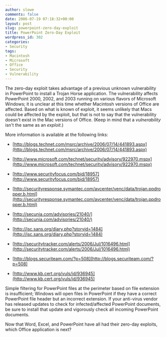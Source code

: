 ```yaml
---
author: slowe
comments: false
date: 2006-07-19 07:18:32+00:00
layout: post
slug: powerpoint-zero-day-exploit
title: PowerPoint Zero-Day Exploit
wordpress_id: 302
categories:
- Security
tags:
- Macintosh
- Microsoft
- Office
- Security
- Vulnerability
---
```


The zero-day exploit takes advantage of a previous unknown vulnerability in PowerPoint to install a Trojan Horse application. The vulnerability affects PowerPoint 2000, 2002, and 2003 running on various flavors of Microsoft Windows; it is unclear at this time whether Macintosh versions of Office are affected. Based on what is known of exploit, it seems unlikely that Macs could be affected by the exploit, but that is not to say that the vulnerability doesn't exist in the Mac versions of Office. (Keep in mind that a _vulnerability_ isn't the same as an _exploit_.)

More information is available at the following links:

* [http://blogs.technet.com/msrc/archive/2006/07/14/441893.aspx](http://blogs.technet.com/msrc/archive/2006/07/14/441893.aspx)

* [http://www.microsoft.com/technet/security/advisory/922970.mspx](http://www.microsoft.com/technet/security/advisory/922970.mspx)

* [http://www.securityfocus.com/bid/18957](http://www.securityfocus.com/bid/18957)

* [http://securityresponse.symantec.com/avcenter/venc/data/trojan.ppdropper.b.html](http://securityresponse.symantec.com/avcenter/venc/data/trojan.ppdropper.b.html)

* [http://secunia.com/advisories/21040/](http://secunia.com/advisories/21040/)

* [http://isc.sans.org/diary.php?storyid=1484](http://isc.sans.org/diary.php?storyid=1484)

* [http://securitytracker.com/alerts/2006/Jul/1016496.html](http://securitytracker.com/alerts/2006/Jul/1016496.html)

* [http://blogs.securiteam.com/?p=508](http://blogs.securiteam.com/?p=508)

* [http://www.kb.cert.org/vuls/id/936945](http://www.kb.cert.org/vuls/id/936945)

Simple filtering for PowerPoint files at the perimeter based on file extension is insufficient; Windows will open files in PowerPoint if they have a correct PowerPoint file header but an incorrect extension. If your anti-virus vendor has released updates to check for infected/affected PowerPoint documents, be sure to install that update and vigorously check all incoming PowerPoint documents.

Now that Word, Excel, and PowerPoint have all had their zero-day exploits, which Office application is next?
